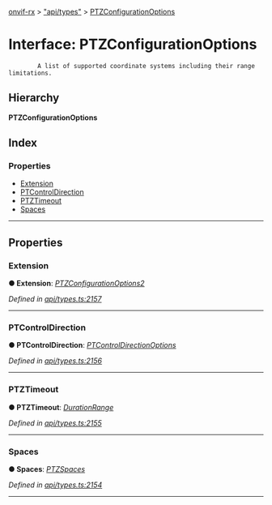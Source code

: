 [onvif-rx](../README.md) > ["api/types"](../modules/_api_types_.md) > [PTZConfigurationOptions](../interfaces/_api_types_.ptzconfigurationoptions.md)

# Interface: PTZConfigurationOptions

```
        A list of supported coordinate systems including their range limitations.
```

## Hierarchy

**PTZConfigurationOptions**

## Index

### Properties

* [Extension](_api_types_.ptzconfigurationoptions.md#extension)
* [PTControlDirection](_api_types_.ptzconfigurationoptions.md#ptcontroldirection)
* [PTZTimeout](_api_types_.ptzconfigurationoptions.md#ptztimeout)
* [Spaces](_api_types_.ptzconfigurationoptions.md#spaces)

---

## Properties

<a id="extension"></a>

###  Extension

**● Extension**: *[PTZConfigurationOptions2](_api_types_.ptzconfigurationoptions2.md)*

*Defined in [api/types.ts:2157](https://github.com/patrickmichalina/onvif-rx/blob/d62cee9/src/api/types.ts#L2157)*

___
<a id="ptcontroldirection"></a>

###  PTControlDirection

**● PTControlDirection**: *[PTControlDirectionOptions](_api_types_.ptcontroldirectionoptions.md)*

*Defined in [api/types.ts:2156](https://github.com/patrickmichalina/onvif-rx/blob/d62cee9/src/api/types.ts#L2156)*

___
<a id="ptztimeout"></a>

###  PTZTimeout

**● PTZTimeout**: *[DurationRange](_api_types_.durationrange.md)*

*Defined in [api/types.ts:2155](https://github.com/patrickmichalina/onvif-rx/blob/d62cee9/src/api/types.ts#L2155)*

___
<a id="spaces"></a>

###  Spaces

**● Spaces**: *[PTZSpaces](_api_types_.ptzspaces.md)*

*Defined in [api/types.ts:2154](https://github.com/patrickmichalina/onvif-rx/blob/d62cee9/src/api/types.ts#L2154)*

___

